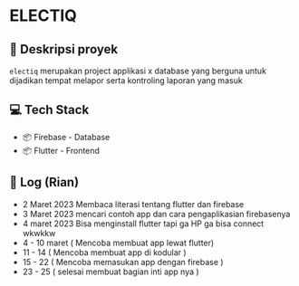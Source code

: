 <h1> ELECTIQ </h1>
</div>

## 📄 Deskripsi proyek

`electiq` merupakan project applikasi x database yang berguna untuk dijadikan tempat melapor serta kontroling laporan yang masuk

## 💻 Tech Stack

- 📦 Firebase - Database
- 📦 Flutter - Frontend

## 📝 Log (Rian)
- 2 Maret 2023
Membaca literasi tentang flutter dan firebase
- 3 Maret 2023
mencari contoh app dan cara pengaplikasian firebasenya
- 4 maret 2023
Bisa menginstall flutter tapi ga HP ga bisa connect wkwkkw
- 4 - 10 maret ( Mencoba membuat app lewat flutter)
- 11 - 14 ( Mencoba membuat app di kodular )
- 15 - 22 ( Mencoba memasukan app dengan firebase )
- 23 - 25 ( selesai membuat bagian inti app nya )
